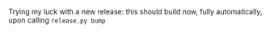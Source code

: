 Trying my luck with a new release: this should build now, fully automatically, upon calling `release.py bump`
